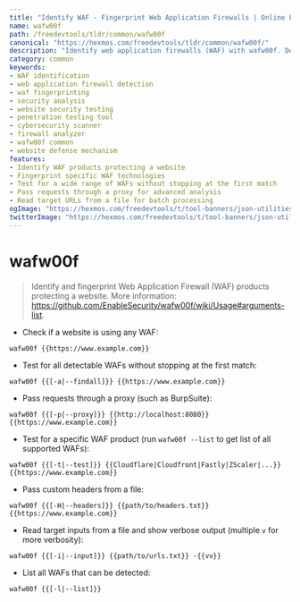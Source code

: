 ```yaml
---
title: "Identify WAF - Fingerprint Web Application Firewalls | Online Free DevTools by Hexmos"
name: wafw00f
path: /freedevtools/tldr/common/wafw00f
canonical: "https://hexmos.com/freedevtools/tldr/common/wafw00f/"
description: "Identify web application firewalls (WAF) with wafw00f. Detect security measures and fingerprint WAF products protecting websites. Free online tool, no registration required."
category: common
keywords:
- WAF identification
- web application firewall detection
- waf fingerprinting
- security analysis
- website security testing
- penetration testing tool
- cybersecurity scanner
- firewall analyzer
- wafw00f common
- website defense mechanism
features:
- Identify WAF products protecting a website
- Fingerprint specific WAF technologies
- Test for a wide range of WAFs without stopping at the first match
- Pass requests through a proxy for advanced analysis
- Read target URLs from a file for batch processing
ogImage: "https://hexmos.com/freedevtools/t/tool-banners/json-utilities-banner.png"
twitterImage: "https://hexmos.com/freedevtools/t/tool-banners/json-utilities-banner.png"
---
```


# wafw00f

> Identify and fingerprint Web Application Firewall (WAF) products protecting a website.
> More information: <https://github.com/EnableSecurity/wafw00f/wiki/Usage#arguments-list>.

- Check if a website is using any WAF:

`wafw00f {{https://www.example.com}}`

- Test for all detectable WAFs without stopping at the first match:

`wafw00f {{[-a|--findall]}} {{https://www.example.com}}`

- Pass requests through a proxy (such as BurpSuite):

`wafw00f {{[-p|--proxy]}} {{http://localhost:8080}} {{https://www.example.com}}`

- Test for a specific WAF product (run `wafw00f --list` to get list of all supported WAFs):

`wafw00f {{[-t|--test]}} {{Cloudflare|Cloudfront|Fastly|ZScaler|...}} {{https://www.example.com}}`

- Pass custom headers from a file:

`wafw00f {{[-H|--headers]}} {{path/to/headers.txt}} {{https://www.example.com}}`

- Read target inputs from a file and show verbose output (multiple `v` for more verbosity):

`wafw00f {{[-i|--input]}} {{path/to/urls.txt}} -{{vv}}`

- List all WAFs that can be detected:

`wafw00f {{[-l|--list]}}`
